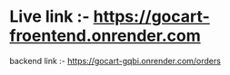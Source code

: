 # Live link :-   https://gocart-froentend.onrender.com
backend link :- https://gocart-gqbi.onrender.com/orders

